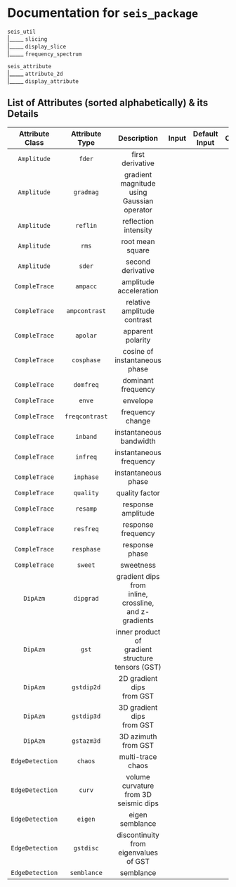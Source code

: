 # Documentation for `seis_package`

`seis_util`<br>
|_____ `slicing`<br>
|_____ `display_slice`<br>
|_____ `frequency_spectrum`<br>

`seis_attribute`<br>
|_____ `attribute_2d`<br>
|_____ `display_attribute`

## List of Attributes (sorted alphabetically) & its Details

|**Attribute Class**|**Attribute Type**|**Description**|**Input**|**Default Input**|**Output**|
|:--:|:--:|:--:|:--:|:--:|:--:|
|`Amplitude`|`fder`|first derivative||||
|`Amplitude`|`gradmag`|gradient magnitude<br> using Gaussian operator||||
|`Amplitude`|`reflin`|reflection intensity||||
|`Amplitude`|`rms`|root mean square||||
|`Amplitude`|`sder`|second derivative||||
|`CompleTrace`|`ampacc`|amplitude acceleration||||
|`CompleTrace`|`ampcontrast`|relative amplitude contrast||||
|`CompleTrace`|`apolar`|apparent polarity||||
|`CompleTrace`|`cosphase`|cosine of instantaneous<br> phase||||
|`CompleTrace`|`domfreq`|dominant frequency||||
|`CompleTrace`|`enve`|envelope||||
|`CompleTrace`|`freqcontrast`|frequency change||||
|`CompleTrace`|`inband`|instantaneous bandwidth||||
|`CompleTrace`|`infreq`|instantaneous frequency||||
|`CompleTrace`|`inphase`|instantaneous phase||||
|`CompleTrace`|`quality`|quality factor||||
|`CompleTrace`|`resamp`|response amplitude||||
|`CompleTrace`|`resfreq`|response frequency||||
|`CompleTrace`|`resphase`|response phase||||
|`CompleTrace`|`sweet`|sweetness||||
|`DipAzm`|`dipgrad`|gradient dips from<br> inline, crossline,<br> and z-gradients||||
|`DipAzm`|`gst`|inner product of<br> gradient structure<br> tensors (GST)||||
|`DipAzm`|`gstdip2d`|2D gradient dips<br> from GST||||
|`DipAzm`|`gstdip3d`|3D gradient dips<br> from GST||||
|`DipAzm`|`gstazm3d`|3D azimuth<br> from GST||||
|`EdgeDetection`|`chaos`|multi-trace chaos||||
|`EdgeDetection`|`curv`|volume curvature<br> from 3D seismic dips||||
|`EdgeDetection`|`eigen`|eigen semblance||||
|`EdgeDetection`|`gstdisc`|discontinuity from<br> eigenvalues of GST||||
|`EdgeDetection`|`semblance`|semblance||||
